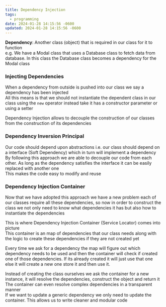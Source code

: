 ```yaml
---
title: Dependency Injection
tags:
  - programming
date: 2024-01-28 14:15:56 -0600
updated: 2024-01-28 14:15:56 -0600
---
```


**Dependency**: Another class (object) that is required in our class for it to function  
e.g. We have a Modal class that uses a Database class to fetch data from database. In this class the Database class becomes a dependency for the Modal class 

### Injecting Dependencies

When a dependency from outside is pushed into our class we say a dependency has been injected  
All this means is that we should not instantiate the dependent class in our class using the `new` operator instead take it has a constructor parameter or using a setter  

Dependency Injection allows to decouple the construction of our classes from the construction of its dependencies  

### Dependency Inversion Principal

Our code should depend upon abstractions i.e. our class should depend on a interface (Soft Dependency) which in turn will implement a dependency  
By following this approach we are able to decouple our code from each other. As long as the  dependency satisfies the interface it can be easily replaced with another one  
This makes the code easy to modify and reuse

### Dependency Injection Container

Now that we have adopted this approach we have a new problem each of our classes require all these dependencies, so now in order to construct the class we not only need to know what dependencies it has but also how to instantiate the dependencies

This is where Dependency Injection Container (Service Locator) comes into picture  
This container is an map of dependencies that our class needs along with the logic to create these dependencies if they are not created yet  

Every time we ask for a dependency the map will figure out which dependency needs to be used and then the container will check if created one of those dependencies. If its already created it will just use that one else it will create a new one store it and then use it.

Instead of creating the class ourselves we ask the container for a new instance, it will resolve the dependencies, construct the object and return it  
The container can even resolve complex dependencies in a transparent manner  
If we want to update a generic dependency we only need to update the container. This allows us to write cleaner and modular code
